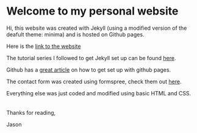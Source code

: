 # Welcome to my personal website 

Hi, this website was created with Jekyll (using a modified version of the deafult theme: minima) and is hosted on Github pages.

Here is the <a href="https://1999jasontang.github.io" target="_blank">link to the website</a>

The tutorial series I followed to get Jekyll set up can be found <a href="https://www.youtube.com/watch?v=T1itpPvFWHI&list=PLLAZ4kZ9dFpOPV5C5Ay0pHaa0RJFhcmcB" target="_blank">here</a>.

Github has a <a href="https://guides.github.com/features/pages/" target="_blank">great article</a> on how to get set up with github pages.

The contact form was created using formspree, check them out <a href="https://formspree.io" target="_blank">here</a>.

Everything else was just coded and modified using basic HTML and CSS.\
<br></br>
Thanks for reading,

Jason

